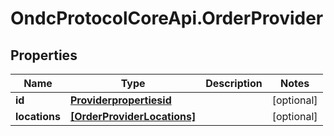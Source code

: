 # OndcProtocolCoreApi.OrderProvider

## Properties
Name | Type | Description | Notes
------------ | ------------- | ------------- | -------------
**id** | [**Providerpropertiesid**](Providerpropertiesid.md) |  | [optional] 
**locations** | [**[OrderProviderLocations]**](OrderProviderLocations.md) |  | [optional] 
